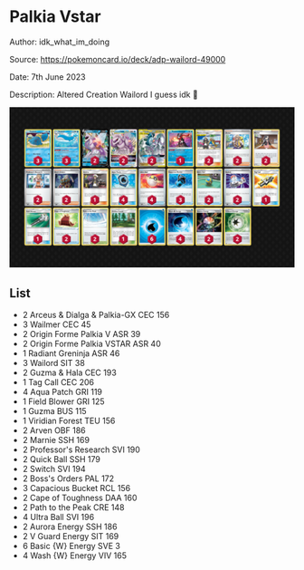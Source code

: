 # Palkia Vstar

Author: idk_what_im_doing

Source: <https://pokemoncard.io/deck/adp-wailord-49000>

Date: 7th June 2023

Description: Altered Creation Wailord I guess idk 🤷

![decklist](../../images/SVI/Palkia%20Vstar/3-%20Palkia%20Vstar.png)

## List

* 2 Arceus & Dialga & Palkia-GX CEC 156
* 3 Wailmer CEC 45
* 2 Origin Forme Palkia V ASR 39
* 2 Origin Forme Palkia VSTAR ASR 40
* 1 Radiant Greninja ASR 46
* 3 Wailord SIT 38
* 2 Guzma & Hala CEC 193
* 1 Tag Call CEC 206
* 4 Aqua Patch GRI 119
* 1 Field Blower GRI 125
* 1 Guzma BUS 115
* 1 Viridian Forest TEU 156
* 2 Arven OBF 186
* 2 Marnie SSH 169
* 2 Professor's Research SVI 190
* 2 Quick Ball SSH 179
* 2 Switch SVI 194
* 2 Boss's Orders PAL 172
* 3 Capacious Bucket RCL 156
* 2 Cape of Toughness DAA 160
* 2 Path to the Peak CRE 148
* 4 Ultra Ball SVI 196
* 2 Aurora Energy SSH 186
* 2 V Guard Energy SIT 169
* 6 Basic {W} Energy SVE 3
* 4 Wash {W} Energy VIV 165

